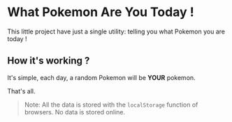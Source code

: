 # What Pokemon Are You Today !

This little project have just a single utility: telling you what Pokemon you are today !

## How it's working ?

It's simple, each day, a random Pokemon will be **YOUR** pokemon.

That's all.

> Note:
> All the data is stored with the `localStorage` function of browsers. No data is stored online.
